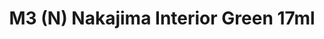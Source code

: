 ---
layout: product
title: "M3 (N) Nakajima Interior Green 17ml"
price: "320" 
desc: "Akrilna boja 17mL"
img_path: "/assets/img/AK2068.webp"
brand: "AK "
available: false
special_offer: false
new: false
soon: false
cat: "020000"
subcat: "020200"
subsubcat: "020203"
sifra: "AK2068"
popular: false
spec: false
---